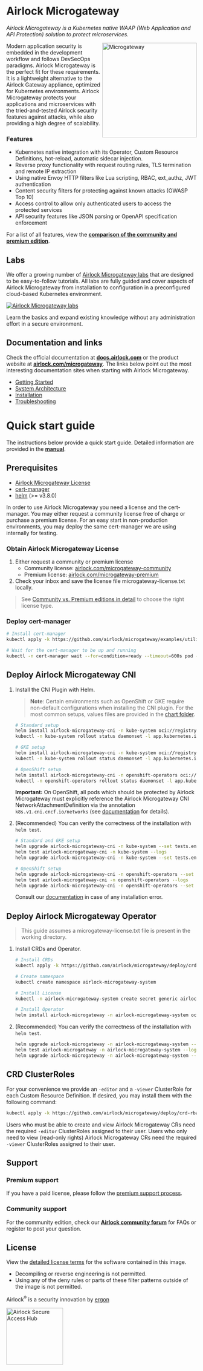 # Airlock Microgateway

*Airlock Microgateway is a Kubernetes native WAAP (Web Application and API Protection) solution to protect microservices.*

<picture>
  <source media="(prefers-color-scheme: dark)"
          srcset="https://raw.githubusercontent.com/airlock/microgateway/main/media/Microgateway_Labeled_AlignRight_Negative.svg">
  <source media="(prefers-color-scheme: light)"
          srcset="https://raw.githubusercontent.com/airlock/microgateway/main/media/Microgateway_Labeled_AlignRight.svg">
  <img alt="Microgateway" src="https://raw.githubusercontent.com/airlock/microgateway/main/media/Microgateway_Labeled_AlignRight.svg" align="right" width="250">
</picture>

Modern application security is embedded in the development workflow and follows DevSecOps paradigms. Airlock Microgateway is the perfect fit for these requirements. It is a lightweight alternative to the Airlock Gateway appliance, optimized for Kubernetes environments. Airlock Microgateway protects your applications and microservices with the tried-and-tested Airlock security features against attacks, while also providing a high degree of scalability.


### Features
* Kubernetes native integration with its Operator, Custom Resource Definitions, hot-reload, automatic sidecar injection.
* Reverse proxy functionality with request routing rules, TLS termination and remote IP extraction
* Using native Envoy HTTP filters like Lua scripting, RBAC, ext_authz, JWT authentication
* Content security filters for protecting against known attacks (OWASP Top 10)
* Access control to allow only authenticated users to access the protected services
* API security features like JSON parsing or OpenAPI specification enforcement

For a list of all features, view the **[comparison of the community and premium edition](https://docs.airlock.com/microgateway/4.2-alpha1/#data/1675772882054.html)**.

## Labs
We offer a growing number of [Airlock Microgateway labs](https://play.instruqt.com/airlock/invite/hyi9fy4b4jzc?icp_referrer=github.com) that are designed to be easy-to-follow tutorials. All labs are fully guided and cover aspects of Airlock Microgateway from installation to configuration in a preconfigured cloud-based Kubernetes environment.

[![Airlock Microgateway labs](https://raw.githubusercontent.com/airlock/microgateway/main/media/airlock-microgateway-instruqt-tracks.gif)](https://play.instruqt.com/airlock/invite/hyi9fy4b4jzc?icp_referrer=github.com)

Learn the basics and expand existing knowledge without any administration effort in a secure environment.

## Documentation and links

Check the official documentation at **[docs.airlock.com](https://docs.airlock.com/microgateway/4.2-alpha1/)** or the product website at **[airlock.com/microgateway](https://www.airlock.com/en/microgateway)**. The links below point out the most interesting documentation sites when starting with Airlock Microgateway.

* [Getting Started](https://docs.airlock.com/microgateway/4.2-alpha1/#data/1660804708742.html)
* [System Architecture](https://docs.airlock.com/microgateway/4.2-alpha1/#data/1660804709650.html)
* [Installation](https://docs.airlock.com/microgateway/4.2-alpha1/#data/1660804708637.html)
* [Troubleshooting](https://docs.airlock.com/microgateway/4.2-alpha1/#data/1659430054787.html)

# Quick start guide

The instructions below provide a quick start guide. Detailed information are provided in the **[manual](https://docs.airlock.com/microgateway/4.2-alpha1/)**.

## Prerequisites
* [Airlock Microgateway License](#obtain-airlock-microgateway-license)
* [cert-manager](https://cert-manager.io/)
* [helm](https://helm.sh/docs/intro/install/) (>= v3.8.0)

In order to use Airlock Microgateway you need a license and the cert-manager. You may either request a community license free of charge or purchase a premium license.
For an easy start in non-production environments, you may deploy the same cert-manager we are using internally for testing.
### Obtain Airlock Microgateway License
1. Either request a community or premium license
   * Community license: [airlock.com/microgateway-community](https://airlock.com/en/microgateway-community)
   * Premium license: [airlock.com/microgateway-premium](https://airlock.com/en/microgateway-premium)
2. Check your inbox and save the license file microgateway-license.txt locally.

> See [Community vs. Premium editions in detail](https://docs.airlock.com/microgateway/4.2-alpha1/#data/1675772882054.html) to choose the right license type.
### Deploy cert-manager
```bash
# Install cert-manager
kubectl apply -k https://github.com/airlock/microgateway/examples/utilities/cert-manager/?ref=4.2.0-alpha1

# Wait for the cert-manager to be up and running
kubectl -n cert-manager wait --for=condition=ready --timeout=600s pod -l app.kubernetes.io/instance=cert-manager
```

## Deploy Airlock Microgateway CNI
1. Install the CNI Plugin with Helm.
   > **Note**: Certain environments such as OpenShift or GKE require non-default configurations when installing the CNI plugin. For the most common setups, values files are provided in the [chart folder](/deploy/charts/airlock-microgateway-cni).
   ```bash
   # Standard setup
   helm install airlock-microgateway-cni -n kube-system oci://registry-1.docker.io/ergon/airlock-microgateway-cni-helm --version '4.2.0-alpha1'
   kubectl -n kube-system rollout status daemonset -l app.kubernetes.io/instance=airlock-microgateway-cni 
   ```
   ```bash
   # GKE setup
   helm install airlock-microgateway-cni -n kube-system oci://registry-1.docker.io/ergon/airlock-microgateway-cni-helm --version '4.2.0-alpha1' -f https://raw.githubusercontent.com/airlock/microgateway/4.2.0-alpha1/deploy/charts/airlock-microgateway-cni/gke-values.yaml
   kubectl -n kube-system rollout status daemonset -l app.kubernetes.io/instance=airlock-microgateway-cni 
   ```
   ```bash
   # OpenShift setup
   helm install airlock-microgateway-cni -n openshift-operators oci://registry-1.docker.io/ergon/airlock-microgateway-cni-helm --version '4.2.0-alpha1' -f https://raw.githubusercontent.com/airlock/microgateway/4.2.0-alpha1/deploy/charts/airlock-microgateway-cni/openshift-values.yaml
   kubectl -n openshift-operators rollout status daemonset -l app.kubernetes.io/instance=airlock-microgateway-cni 
   ```
   **Important:** On OpenShift, all pods which should be protected by Airlock Microgateway must explicitly reference the Airlock Microgateway CNI NetworkAttachmentDefinition via the annotation `k8s.v1.cni.cncf.io/networks` (see [documentation](https://docs.airlock.com/microgateway/4.2-alpha1/#data/1658483168033.html) for details).

2. (Recommended) You can verify the correctness of the installation with `helm test`.
   ```bash
   # Standard and GKE setup
   helm upgrade airlock-microgateway-cni -n kube-system --set tests.enabled=true --reuse-values oci://registry-1.docker.io/ergon/airlock-microgateway-cni-helm --version '4.2.0-alpha1'
   helm test airlock-microgateway-cni -n kube-system --logs
   helm upgrade airlock-microgateway-cni -n kube-system --set tests.enabled=false --reuse-values oci://registry-1.docker.io/ergon/airlock-microgateway-cni-helm  --version '4.2.0-alpha1'
   ```
   ```bash
   # OpenShift setup
   helm upgrade airlock-microgateway-cni -n openshift-operators --set tests.enabled=true --reuse-values oci://registry-1.docker.io/ergon/airlock-microgateway-cni-helm --version '4.2.0-alpha1'
   helm test airlock-microgateway-cni -n openshift-operators --logs
   helm upgrade airlock-microgateway-cni -n openshift-operators --set tests.enabled=false --reuse-values oci://registry-1.docker.io/ergon/airlock-microgateway-cni-helm --version '4.2.0-alpha1'
   ```

   Consult our [documentation](https://docs.airlock.com/microgateway/4.2-alpha1/#data/1699611533587.html) in case of any installation error.
## Deploy Airlock Microgateway Operator

> This guide assumes a microgateway-license.txt file is present in the working directory.

1. Install CRDs and Operator.
   ```bash
   # Install CRDs
   kubectl apply -k https://github.com/airlock/microgateway/deploy/crds/?ref=4.2.0-alpha1
   
   # Create namespace
   kubectl create namespace airlock-microgateway-system
   
   # Install License
   kubectl -n airlock-microgateway-system create secret generic airlock-microgateway-license --from-file=microgateway-license.txt
   
   # Install Operator
   helm install airlock-microgateway -n airlock-microgateway-system oci://registry-1.docker.io/ergon/airlock-microgateway-operator-helm --version '4.2.0-alpha1' --wait
   ```

2. (Recommended) You can verify the correctness of the installation with `helm test`.
   ```bash
   helm upgrade airlock-microgateway -n airlock-microgateway-system --set tests.enabled=true --reuse-values oci://registry-1.docker.io/ergon/airlock-microgateway-operator-helm --version '4.2.0-alpha1'
   helm test airlock-microgateway -n airlock-microgateway-system --logs
   helm upgrade airlock-microgateway -n airlock-microgateway-system --set tests.enabled=false --reuse-values oci://registry-1.docker.io/ergon/airlock-microgateway-operator-helm --version '4.2.0-alpha1'
   ```

## CRD ClusterRoles
For your convenience we provide an `-editor` and a `-viewer` ClusterRole for each Custom Resource Definition. If desired, you may install them with the following command:
```bash
kubectl apply -k https://github.com/airlock/microgateway/deploy/crd-rbac/?ref=4.2.0-alpha1
```
Users who must be able to create and view Airlock Microgateway CRs need the required `-editor` ClusterRoles assigned to their user. Users who only need to view (read-only rights) Airlock Microgateway CRs need the required `-viewer` ClusterRoles assigned to their user.

## Support

### Premium support
If you have a paid license, please follow the [premium support process](https://techzone.ergon.ch/support-process).

### Community support
For the community edition, check our **[Airlock community forum](https://forum.airlock.com/)** for FAQs or register to post your question.

## License
View the [detailed license terms](https://www.airlock.com/en/airlock-license) for the software contained in this image.
* Decompiling or reverse engineering is not permitted.
* Using any of the deny rules or parts of these filter patterns outside of the image is not permitted.


Airlock<sup>&#174;</sup> is a security innovation by [ergon](https://www.ergon.ch/en)

<!-- Airlock SAH Logo (different image for light/dark mode) -->
<a href="https://www.airlock.com/en/secure-access-hub/">
<picture>
    <source media="(prefers-color-scheme: dark)"
        srcset="https://raw.githubusercontent.com/airlock/microgateway/main/media/Airlock_Logo_Negative.png">
    <source media="(prefers-color-scheme: light)"
        srcset="https://raw.githubusercontent.com/airlock/microgateway/main/media/Airlock_Logo.png">
    <img alt="Airlock Secure Access Hub" src="https://raw.githubusercontent.com/airlock/microgateway/main/media/Airlock_Logo.png" width="150">
</picture>
</a>
